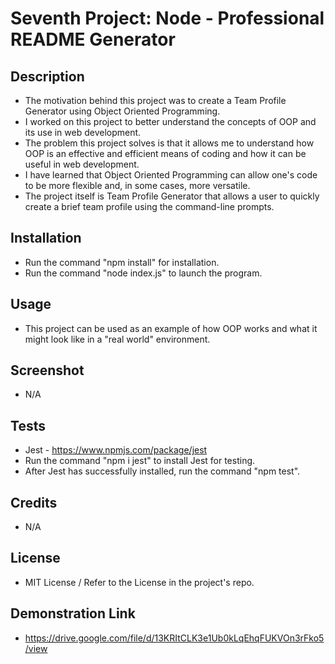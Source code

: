 # Seventh Project: Node - Professional README Generator

## Description

- The motivation behind this project was to create a Team Profile Generator using Object Oriented Programming.
- I worked on this project to better understand the concepts of OOP and its use in web development.
- The problem this project solves is that it allows me to understand how OOP is an effective and efficient means of coding and how it can be useful in web development.
- I have learned that Object Oriented Programming can allow one's code to be more flexible and, in some cases, more versatile.
- The project itself is Team Profile Generator that allows a user to quickly create a brief team profile using the command-line prompts.

## Installation 
- Run the command "npm install" for installation.
- Run the command "node index.js" to launch the program.

## Usage
- This project can be used as an example of how OOP works and what it might look like in a "real world" environment.

## Screenshot
- N/A

## Tests
- Jest - https://www.npmjs.com/package/jest
- Run the command "npm i jest" to install Jest for testing.
- After Jest has successfully installed, run the command "npm test".

## Credits
- N/A

## License
- MIT License / Refer to the License in the project's repo.

## Demonstration Link
- https://drive.google.com/file/d/13KRItCLK3e1Ub0kLqEhqFUKVOn3rFko5/view
